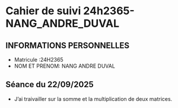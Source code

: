 # Cahier de suivi 24h2365-NANG_ANDRE_DUVAL

## INFORMATIONS PERSONNELLES
- Matricule :24H2365
- NOM ET PRENOM: NANG ANDRE DUVAL

## Séance du 22/09/2025
- J’ai traivailler sur la somme et la multiplication de deux matrices.
